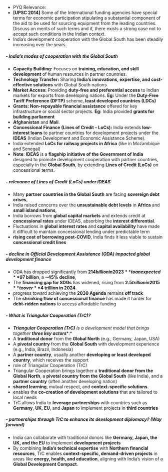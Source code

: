 - PYQ Relevance:
- **\[UPSC 2014\]** Some of the International funding agencies have special terms for economic participation stipulating a substantial component of the aid to be used for sourcing equipment from the leading countries. Discuss on merits of such terms and if, there exists a strong case not to accept such conditions in the Indian context.
- India’s development cooperation with the Global South has been steadily increasing over the years.
##### - India’s modes of cooperation with the Global South
- **Capacity Building:** Focuses on **training, education, and skill development** of human resources in partner countries.
- **Technology Transfer:** Sharing **India’s innovations, expertise, and cost-effective solutions** with Global South nations
- **Market Access:** Providing **duty-free and preferential access** to Indian markets for exports from developing nations. **Eg:** Under the **Duty-Free Tariff Preference (DFTP)** scheme, **least developed countries (LDCs)**
- **Grants: Non-repayable financial assistance** offered for key infrastructure or social sector projects. **Eg:** India provided **grants for building parliament**
- **Afghanistan** and **Mali**.
- **Concessional Finance (Lines of Credit – LoCs):** India extends **low-interest loans** to partner countries for development projects under the **IDEAS** (Indian Development and Economic Assistance Scheme).
- India extended **LoCs for railway projects in Africa** (like in Mozambique and Senegal)
- **Note**: **IDEAS** is a **flagship initiative of the Government of India** designed to promote development cooperation with partner countries, especially in the **Global South**, by extending **Lines of Credit (LoCs)** on concessional terms.
##### - relevance of Lines of Credit (LoCs) under IDEAS
- Many **partner countries in the Global South** are facing **sovereign debt crises**,
- India raised concerns over the **unsustainable debt levels** in **Africa** and **small island nations**,
- India borrows from **global capital markets** and extends credit at **concessional rates** under IDEAS, absorbing the **interest differential**.
- Fluctuations in **global interest rates** and **capital availability** have made it difficult to maintain concessional lending under predictable term
- **rising cost of borrowing post-COVID**, India finds it less viable to sustain **concessional credit lines**
##### - decline in Official Development Assistance (ODA) impacted global development finance
- ODA has dropped significantly from **$214 billion in 2023** to an expected **$97 billion**, a **~45% decline**,
- The **financing gap for SDGs** has widened, rising from **$2.5 trillion in 2015** to over **$4 trillion in 2024**.
- progress toward achieving the **2030 Agenda** remains **off track**
- The **shrinking flow of concessional finance** has made it harder for **debt-ridden nations** to access affordable funding
##### - What is Triangular Cooperation (TrC)?
- ***Triangular Cooperation (TrC)*** *is a development model that brings together* ***three key actors****:*
- A **traditional donor** from the **Global North** (e.g., Germany, Japan, USA)
- A **pivotal country** from the **Global South** with development experience (e.g., India, Brazil, Indonesia)
- A **partner country**, usually another **developing or least developed country**, which receives the support
- role of Triangular Cooperation (TrC)
- Triangular Cooperation brings together a **traditional donor from the Global North**, a **pivotal country from the Global South** (like India), and a **partner country** (often another developing nation)
- **shared learning**, mutual respect, and **context-specific solutions**.
- enables the **co-creation of development solutions** that are tailored to local needs
- TrC allows India to **leverage partnerships** with countries such as **Germany**, **UK**, **EU**, and **Japan** to implement projects in **third countries**
##### - partnerships through TrC to enhance its development diplomacy? (Way forward)
- India can collaborate with traditional donors like **Germany, Japan, the UK, and the EU** to implement **development projects**
- By combining **India’s technical expertise** with **Northern financial resources**, TrC enables **context-specific, demand-driven projects** in areas like **energy, health, and education**, aligning with India’s vision of a **Global Development Compact**.
